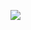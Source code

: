 ![](https://cdn.discordapp.com/attachments/780456202298720276/810588977672224778/README.MD_Photo.png)
